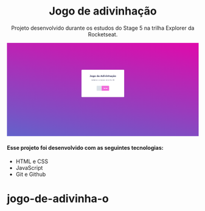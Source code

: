 <h1 align="center"> Jogo de adivinhação </h1>

<p align="center">
Projeto desenvolvido durante os estudos do Stage 5 na trilha Explorer da Rocketseat.
</p>

<p align="center">
  <img alt="Projeto 01" src="./images/preview.png">
</p>

#### Esse projeto foi desenvolvido com as seguintes tecnologias:

- HTML e CSS
- JavaScript
- Git e Github
# jogo-de-adivinha-o
